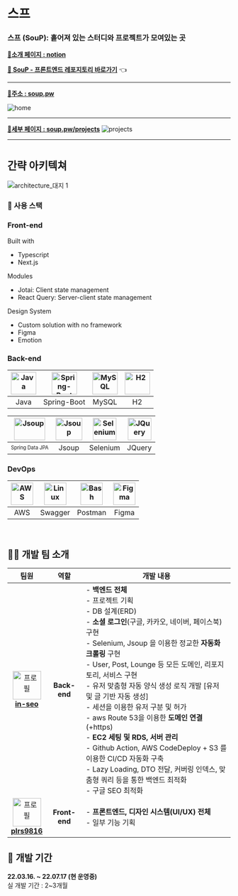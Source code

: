 <h1>스프</h1>
<h3>스프 (SouP): 흩어져 있는 스터디와 프로젝트가 모여있는 곳</h3>

**[🔗소개 페이지 : notion](https://www.notion.so/9a8ec1c290b94b91988a2fab90b61baf)**

[**🔗 SouP - 프론트엔드 레포지토리 바로가기**](https://github.com/plrs9816/soup-frontend/) 👈

<hr>

**[🔗주소 : soup.pw](https://soup.pw)**


![home](https://user-images.githubusercontent.com/94730032/180217883-243b428a-d5c7-404b-9857-333511a807de.gif)

<hr>

**[🔗세부 페이지 : soup.pw/projects](https://soup.pw/projects)**
![projects](https://user-images.githubusercontent.com/94730032/180216226-d1541e8f-124d-44f1-ba79-a54936e0ec5b.gif)

<hr>





# <small>간략 아키텍쳐</small>

![architecture_대지 1](https://user-images.githubusercontent.com/94730032/180914096-5269518b-386e-49d6-82c5-df239f8f5f2a.jpg)

### 📜 사용 스택

### **Front-end**

Built with

- Typescript
- Next.js

Modules

- Jotai: Client state management
- React Query: Server-client state management

Design System

- Custom solution with no framework
- Figma
- Emotion

### **Back-end**

| <img src="https://profilinator.rishav.dev/skills-assets/java-original-wordmark.svg" alt="Java" width="57px" height="50px" /> | <img src="https://www.seekpng.com/png/full/8-80775_spring-logo-png-transparent-spring-java.png" alt="Spring-Boot" width="57px" height="50px" /> | <img src="https://profilinator.rishav.dev/skills-assets/mysql-original-wordmark.svg" alt="MySQL" width="57px" height="50px" /> | <img src="https://www.h2database.com/html/images/h2-logo-2.png" alt="H2" width="57px" height="50px" /> |
| :--------------------------------------------------------------------------------------------------------------------------: | :---------------------------------------------------------------------------------------------------------------------------------------------: | :----------------------------------------------------------------------------------------------------------------------------: | :----------------------------------------------------------------------------------------------------: |
|                                                             Java                                                             |                                                                   Spring-Boot                                                                   |                                                             MySQL                                                              |                                                   H2                                                   |

| <img src="https://velog.velcdn.com/images/do-hoon/post/02577821-7565-47ad-8cdf-9e5a764e0ce5/image.png" alt="Jsoup" width="70px" height="50px" /> | <img src="https://cdn.javacodeexamples.com/wp-content/uploads/Jsoup.png" alt="Jsoup" width="60px" height="50px" /> | <img src="https://blog.kakaocdn.net/dn/cQujw2/btqG6dk3tIB/Ho2Ur3C7I1RFIVkAI7pGHK/img.png" alt="Selenium" width="53px" height="50px" /> | <img src="https://profilinator.rishav.dev/skills-assets/jquery.png" alt="JQuery" width="53px" height="50px" /> |
| :----------------------------------------------------------------------------------------------------------------------------------------------: | :----------------------------------------------------------------------------------------------------------------: | :------------------------------------------------------------------------------------------------------------------------------------: | :------------------------------------------------------------------------------------------------------------: |
|                                                 <small><small> Spring Data JPA </small></small>                                                  |                                                       Jsoup                                                        |                                                                Selenium                                                                |                                                     JQuery                                                     |

### **DevOps**

| <img src="https://pbs.twimg.com/profile_images/1351702967561252865/aXfcETIt_400x400.jpg" alt="AWS" width="50px" height="50px" /> | <img src="https://camo.githubusercontent.com/b7d19c6289de6da371364af3194a90808029893ee5b6a3d0e48d048fa66fc848/68747470733a2f2f75706c6f61642e77696b696d656469612e6f72672f77696b6970656469612f636f6d6d6f6e732f612f61622f537761676765722d6c6f676f2e706e67" alt="Linux" width="50px" height="50px" /> | <img src="https://res.cloudinary.com/postman/image/upload/t_team_logo/v1629869194/team/2893aede23f01bfcbd2319326bc96a6ed0524eba759745ed6d73405a3a8b67a8" alt="Bash" width="50px" height="50px" /> | <img src="https://profilinator.rishav.dev/skills-assets/figma-icon.svg" alt="Figma" width="50px" height="50px" /> |
| :------------------------------------------------------------------------------------------------------------------------------: | :-----------------------------------------------------------------------------------------------------------------------------------------------------------------------------------------------------------------------------------------------------------------------------------------------: | :-----------------------------------------------------------------------------------------------------------------------------------------------------------------------------------------------: | :---------------------------------------------------------------------------------------------------------------: |
|                                                               AWS                                                                |                                                                                                                                              Swagger                                                                                                                                              |                                                                                              Postman                                                                                              |                                                       Figma                                                       |

<br />

## 🧑‍🧑 개발 팀 소개

|                                                                                    팀원                                                                                    |          역할          | <div align="center">개발 내용<div>                                                                                                                                                                                                                                                                                                                                                                                                                                                                                                                                                                                                                                                                                                         |
| :------------------------------------------------------------------------------------------------------------------------------------------------------------------------: | :--------------------: | :----------------------------------------------------------------------------------------------------------------------------------------------------------------------------------------------------------------------------------------------------------------------------------------------------------------------------------------------------------------------------------------------------------------------------------------------------------------------------------------------------------------------------------------------------------------------------------------------------------------------------------------------------------------------------------------------------------------------------------------- |
|   <a href="https://github.com/in-seo" target="_blank"><img src="https://avatars.githubusercontent.com/u/94730032?v=4" width="64px" alt="프로필" /><br/><b>in-seo</b></a>   | <b>Back-end</b><br />  | - <b>백엔드 전체</b><br/> - 프로젝트 기획 <br>- DB 설계(ERD)<br>- <b>소셜 로그인</b>(구글, 카카오, 네이버, 페이스북) 구현<br>- Selenium, Jsoup 을 이용한 정교한 <b>자동화 크롤링</b> 구현<br>- User, Post, Lounge 등 모든 도메인, 리포지토리, 서비스 구현<br>- 유저 맞춤형 자동 양식 생성 로직 개발 [유저 및 글 기반 자동 생성]<br>- 세션을 이용한 유저 구분 및 허가<br>- aws Route 53을 이용한 <b>도메인 연결</b>(+https)<br>- <b>EC2 세팅 및 RDS, 서버 관리</b><br>- Github Action, AWS CodeDeploy + S3 를 이용한 CI/CD 자동화 구축<br>- Lazy Loading, DTO 전달, 커버링 인덱스, 맞춤형 쿼리 등을 통한 백엔드 최적화<br>- 구글 SEO 최적화 |
| <a href="https://github.com/plrs9816" target="_blank"><img src="https://avatars.githubusercontent.com/u/61955474?v=4" width="64px" alt="프로필" /><br/><b>plrs9816</b></a> | <b>Front-end</b><br /> | - <b>프론트엔드, 디자인 시스템(UI/UX) 전체</b> <br/> - 일부 기능 기획                                                                                                                                                                                                                                                                                                                                                                                                                                                                                                                                                                                                                                                                      |

## 📅 개발 기간

<strong>22.03.16. ~ 22.07.17 (현 운영중)</strong><br>
실 개발 기간 : 2~3개월
